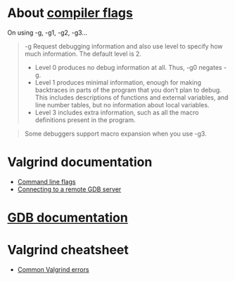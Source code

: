 
# About [compiler flags](https://gcc.gnu.org/onlinedocs/gcc/Debugging-Options.html)
On using -g, -g1, -g2, -g3...

> -g Request debugging information and also use level to specify how much information. 
> The default level is 2.
> - Level 0 produces no debug information at all. Thus, -g0 negates -g.
> - Level 1 produces minimal information, enough for making backtraces in parts of the program that you don’t plan to debug. This includes descriptions of functions and external variables, and line number tables, but no information about local variables.
> - Level 3 includes extra information, such as all the macro definitions present in the program. 

> Some debuggers support macro expansion when you use -g3.


# Valgrind documentation
- [Command line flags](https://www.cs.cmu.edu/afs/cs/academic/class/15213-s03/labs-save/L4/share/doc/valgrind/manual.html#flags)
- [Connecting to a remote GDB server](https://valgrind.org/docs/manual/manual-core-adv.html#manual-core-adv.gdbserver)

# [GDB documentation](https://sourceware.org/gdb/current/onlinedocs/gdb)

# Valgrind cheatsheet

- [Common Valgrind errors](https://bytes.usc.edu/cs104/wiki/valgrind/)
